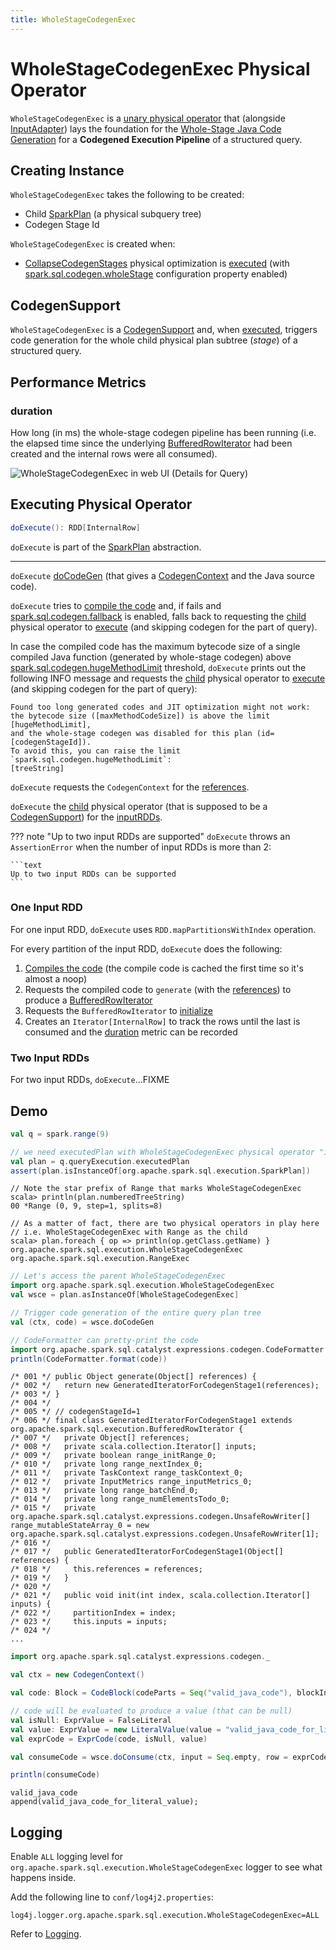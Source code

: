 ```yaml
---
title: WholeStageCodegenExec
---
```


# WholeStageCodegenExec Physical Operator

`WholeStageCodegenExec` is a [unary physical operator](UnaryExecNode.md) that (alongside [InputAdapter](InputAdapter.md)) lays the foundation for the [Whole-Stage Java Code Generation](../whole-stage-code-generation/index.md) for a **Codegened Execution Pipeline** of a structured query.

## Creating Instance

`WholeStageCodegenExec` takes the following to be created:

* <span id="child"> Child [SparkPlan](SparkPlan.md) (a physical subquery tree)
* <span id="codegenStageId"> Codegen Stage Id

`WholeStageCodegenExec` is created when:

* [CollapseCodegenStages](../physical-optimizations/CollapseCodegenStages.md) physical optimization is [executed](../physical-optimizations/CollapseCodegenStages.md#insertWholeStageCodegen) (with [spark.sql.codegen.wholeStage](../configuration-properties.md#spark.sql.codegen.wholeStage) configuration property enabled)

## <span id="CodegenSupport"> CodegenSupport

`WholeStageCodegenExec` is a [CodegenSupport](CodegenSupport.md) and, when [executed](#doExecute), triggers code generation for the whole child physical plan subtree (_stage_) of a structured query.

## <span id="metrics"> Performance Metrics

### <span id="pipelineTime"> duration

How long (in ms) the whole-stage codegen pipeline has been running (i.e. the elapsed time since the underlying [BufferedRowIterator](../whole-stage-code-generation/BufferedRowIterator.md) had been created and the internal rows were all consumed).

![WholeStageCodegenExec in web UI (Details for Query)](../images/spark-sql-WholeStageCodegenExec-webui.png)

## <span id="doExecute"> Executing Physical Operator

```scala
doExecute(): RDD[InternalRow]
```

`doExecute` is part of the [SparkPlan](SparkPlan.md#doExecute) abstraction.

---

`doExecute` [doCodeGen](#doCodeGen) (that gives a [CodegenContext](../whole-stage-code-generation/CodegenContext.md) and the Java source code).

`doExecute` tries to [compile the code](../whole-stage-code-generation/CodeGenerator.md#compile) and, if fails and [spark.sql.codegen.fallback](../configuration-properties.md#spark.sql.codegen.fallback) is enabled, falls back to requesting the [child](#child) physical operator to [execute](SparkPlan.md#execute) (and skipping codegen for the part of query).

In case the compiled code has the maximum bytecode size of a single compiled Java function (generated by whole-stage codegen) above [spark.sql.codegen.hugeMethodLimit](../configuration-properties.md#spark.sql.codegen.hugeMethodLimit) threshold, `doExecute` prints out the following INFO message and requests the [child](#child) physical operator to [execute](SparkPlan.md#execute) (and skipping codegen for the part of query):

```text
Found too long generated codes and JIT optimization might not work:
the bytecode size ([maxMethodCodeSize]) is above the limit [hugeMethodLimit],
and the whole-stage codegen was disabled for this plan (id=[codegenStageId]).
To avoid this, you can raise the limit `spark.sql.codegen.hugeMethodLimit`:
[treeString]
```

`doExecute` requests the `CodegenContext` for the [references](../whole-stage-code-generation/CodegenContext.md#references).

`doExecute` the [child](#child) physical operator (that is supposed to be a [CodegenSupport](CodegenSupport.md)) for the [inputRDDs](CodegenSupport.md#inputRDDs).

??? note "Up to two input RDDs are supported"
    `doExecute` throws an `AssertionError` when the number of input RDDs is more than 2:

    ```text
    Up to two input RDDs can be supported
    ```

### <span id="doExecute-one-input-rdd"> One Input RDD

For one input RDD, `doExecute` uses `RDD.mapPartitionsWithIndex` operation.

For every partition of the input RDD, `doExecute` does the following:

1. [Compiles the code](../whole-stage-code-generation/CodeGenerator.md#compile) (the compile code is cached the first time so it's almost a noop)
1. Requests the compiled code to `generate` (with the [references](../whole-stage-code-generation/CodegenContext.md#references)) to produce a [BufferedRowIterator](../whole-stage-code-generation/BufferedRowIterator.md)
1. Requests the `BufferedRowIterator` to [initialize](../whole-stage-code-generation/BufferedRowIterator.md#init)
1. Creates an `Iterator[InternalRow]` to track the rows until the last is consumed and the [duration](#pipelineTime) metric can be recorded

### <span id="doExecute-one-input-rdd"> Two Input RDDs

For two input RDDs, `doExecute`...FIXME

## Demo

```scala
val q = spark.range(9)

// we need executedPlan with WholeStageCodegenExec physical operator "injected"
val plan = q.queryExecution.executedPlan
assert(plan.isInstanceOf[org.apache.spark.sql.execution.SparkPlan])
```

```text
// Note the star prefix of Range that marks WholeStageCodegenExec
scala> println(plan.numberedTreeString)
00 *Range (0, 9, step=1, splits=8)
```

```text
// As a matter of fact, there are two physical operators in play here
// i.e. WholeStageCodegenExec with Range as the child
scala> plan.foreach { op => println(op.getClass.getName) }
org.apache.spark.sql.execution.WholeStageCodegenExec
org.apache.spark.sql.execution.RangeExec
```

```scala
// Let's access the parent WholeStageCodegenExec
import org.apache.spark.sql.execution.WholeStageCodegenExec
val wsce = plan.asInstanceOf[WholeStageCodegenExec]
```

```scala
// Trigger code generation of the entire query plan tree
val (ctx, code) = wsce.doCodeGen
```

```scala
// CodeFormatter can pretty-print the code
import org.apache.spark.sql.catalyst.expressions.codegen.CodeFormatter
println(CodeFormatter.format(code))
```

```text
/* 001 */ public Object generate(Object[] references) {
/* 002 */   return new GeneratedIteratorForCodegenStage1(references);
/* 003 */ }
/* 004 */
/* 005 */ // codegenStageId=1
/* 006 */ final class GeneratedIteratorForCodegenStage1 extends org.apache.spark.sql.execution.BufferedRowIterator {
/* 007 */   private Object[] references;
/* 008 */   private scala.collection.Iterator[] inputs;
/* 009 */   private boolean range_initRange_0;
/* 010 */   private long range_nextIndex_0;
/* 011 */   private TaskContext range_taskContext_0;
/* 012 */   private InputMetrics range_inputMetrics_0;
/* 013 */   private long range_batchEnd_0;
/* 014 */   private long range_numElementsTodo_0;
/* 015 */   private org.apache.spark.sql.catalyst.expressions.codegen.UnsafeRowWriter[] range_mutableStateArray_0 = new org.apache.spark.sql.catalyst.expressions.codegen.UnsafeRowWriter[1];
/* 016 */
/* 017 */   public GeneratedIteratorForCodegenStage1(Object[] references) {
/* 018 */     this.references = references;
/* 019 */   }
/* 020 */
/* 021 */   public void init(int index, scala.collection.Iterator[] inputs) {
/* 022 */     partitionIndex = index;
/* 023 */     this.inputs = inputs;
/* 024 */
...
```

```scala
import org.apache.spark.sql.catalyst.expressions.codegen._

val ctx = new CodegenContext()

val code: Block = CodeBlock(codeParts = Seq("valid_java_code"), blockInputs = Seq.empty)

// code will be evaluated to produce a value (that can be null)
val isNull: ExprValue = FalseLiteral
val value: ExprValue = new LiteralValue(value = "valid_java_code_for_literal_value", javaType = classOf[String])
val exprCode = ExprCode(code, isNull, value)

val consumeCode = wsce.doConsume(ctx, input = Seq.empty, row = exprCode)
```

```scala
println(consumeCode)
```

```text
valid_java_code
append(valid_java_code_for_literal_value);
```

## Logging

Enable `ALL` logging level for `org.apache.spark.sql.execution.WholeStageCodegenExec` logger to see what happens inside.

Add the following line to `conf/log4j2.properties`:

```text
log4j.logger.org.apache.spark.sql.execution.WholeStageCodegenExec=ALL
```

Refer to [Logging](../spark-logging.md).

<!---
## Review Me

[TIP]
====
Use the following to enable comments in generated code.

[source, scala]
----
org.apache.spark.SparkEnv.get.conf.set("spark.sql.codegen.comments", "true")
----
====

[source, scala]
----
val q = spark.range(10).where('id === 4)
import org.apache.spark.sql.execution.debug._
scala> q.debugCodegen()
Found 1 WholeStageCodegen subtrees.
== Subtree 1 / 1 ==
*(1) Filter (id#6L = 4)
+- *(1) Range (0, 10, step=1, splits=8)

Generated code:
/* 001 */ public Object generate(Object[] references) {
/* 002 */   return new GeneratedIteratorForCodegenStage1(references);
/* 003 */ }
/* 004 */
/* 005 */ /**
 * Codegend pipeline for stage (id=1)
 * *(1) Filter (id#6L = 4)
 * +- *(1) Range (0, 10, step=1, splits=8)
 */
/* 006 */ final class GeneratedIteratorForCodegenStage1 extends org.apache.spark.sql.execution.BufferedRowIterator {
...
----

NOTE: `WholeStageCodegenExec` <<doCodeGen, requires>> that the single <<child, child>> physical operator [supports Java code generation](CodegenSupport.md).

```text
// RangeExec physical operator does support codegen
import org.apache.spark.sql.execution.RangeExec
import org.apache.spark.sql.catalyst.plans.logical.Range
val rangeExec = RangeExec(Range(start = 0, end = 1, step = 1, numSlices = 1))

import org.apache.spark.sql.execution.WholeStageCodegenExec
val rdd = WholeStageCodegenExec(rangeExec)(codegenStageId = 0).execute()
```

[[generateTreeString]]
`WholeStageCodegenExec` marks the <<child, child>> physical operator with `*` (star) prefix and <<codegenStageId, per-query codegen stage ID>> (in round brackets) in the [text representation of a physical plan tree](../catalyst/TreeNode.md#generateTreeString).

```text
scala> println(plan.numberedTreeString)
00 *(1) Project [id#117L]
01 +- *(1) BroadcastHashJoin [id#117L], [cast(id#115 as bigint)], Inner, BuildRight
02    :- *(1) Range (0, 1, step=1, splits=8)
03    +- BroadcastExchange HashedRelationBroadcastMode(List(cast(input[0, int, false] as bigint)))
04       +- Generate explode(ids#112), false, [id#115]
05          +- LocalTableScan [ids#112]
```

NOTE: As `WholeStageCodegenExec` is created as a result of [CollapseCodegenStages](../physical-optimizations/CollapseCodegenStages.md) physical optimization, it is only executed in [executedPlan](../QueryExecution.md#executedPlan) phase of a query execution (that you can only notice by the `*` star prefix in a plan output).

When <<doExecute, executed>>, `WholeStageCodegenExec` gives <<pipelineTime, pipelineTime>> performance metric.

TIP: Use Dataset.md#explain[explain] operator to know the physical plan of a query and find out whether or not `WholeStageCodegen` is in use.

[source, scala]
----
val q = spark.range(10).where('id === 4)
// Note the stars in the output that are for codegened operators
scala> q.explain
== Physical Plan ==
*Filter (id#0L = 4)
+- *Range (0, 10, step=1, splits=8)
----

=== [[doCodeGen]] Generating Java Source Code for Child Physical Plan Subtree -- `doCodeGen` Method

[source, scala]
----
doCodeGen(): (CodegenContext, CodeAndComment)
----

`doCodeGen` creates a new [CodegenContext](../whole-stage-code-generation/CodegenContext.md) and requests the single <<child, child>> physical operator to [generate a Java source code for produce code path](CodegenSupport.md#produce) (with the new `CodegenContext` and the `WholeStageCodegenExec` physical operator itself).

`doCodeGen` [adds the new function](../whole-stage-code-generation/CodegenContext.md#addNewFunction) under the name of `processNext`.

`doCodeGen` <<generatedClassName, generates the class name>>.

`doCodeGen` generates the final Java source code of the following format:

[source, scala]
----
public Object generate(Object[] references) {
  return new [className](references);
}

/**
 * Codegend pipeline for stage (id=[codegenStageId])
 * [treeString]
 */
final class [className] extends BufferedRowIterator {

  private Object[] references;
  private scala.collection.Iterator[] inputs;
  // ctx.declareMutableStates()

  public [className](Object[] references) {
    this.references = references;
  }

  public void init(int index, scala.collection.Iterator[] inputs) {
    partitionIndex = index;
    this.inputs = inputs;
    // ctx.initMutableStates()
    // ctx.initPartition()
  }

  // ctx.emitExtraCode()

  // ctx.declareAddedFunctions()
}
----

`doCodeGen` requires that the single [child](#child) physical operator [supports Java code generation](CodegenSupport.md).

`doCodeGen` cleans up the generated code (using `CodeFormatter` to `stripExtraNewLines`, `stripOverlappingComments`).

`doCodeGen` prints out the following DEBUG message to the logs:

```text
DEBUG WholeStageCodegenExec:
[cleanedSource]
```

In the end, `doCodeGen` returns the [CodegenContext](../whole-stage-code-generation/CodegenContext.md) and the Java source code (as a `CodeAndComment`).

`doCodeGen` is used when:

* `WholeStageCodegenExec` is <<doExecute, executed>>

* Debugging Query Execution is requested to [display a Java source code generated for a structured query in Whole-Stage Code Generation](../debugging-query-execution.md#debugCodegen)

## <span id="doConsume"> Generating Java Source Code for Consume Path

```scala
doConsume(
  ctx: CodegenContext,
  input: Seq[ExprCode],
  row: ExprCode): String
```

`doConsume` is part of the [CodegenSupport](CodegenSupport.md#doConsume) abstraction.

!!! danger
    Review Me

`doConsume` generates a Java source code that:

1. Takes (from the input `row`) the code to evaluate a Catalyst expression on an input `InternalRow`
1. Takes (from the input `row`) the term for a value of the result of the evaluation
  a. Adds `.copy()` to the term if <<needCopyResult, needCopyResult>> is turned on
1. Wraps the term inside `append()` code block

## <span id="generatedClassName"> Generating Class Name

```scala
generatedClassName(): String
```

`generatedClassName` gives a class name per [spark.sql.codegen.useIdInClassName](../configuration-properties.md#spark.sql.codegen.useIdInClassName) configuration property:

* `GeneratedIteratorForCodegenStage` with the <<codegenStageId, codegen stage ID>> when enabled (`true`)

* `GeneratedIterator` when disabled (`false`)

`generatedClassName` is used when `WholeStageCodegenExec` unary physical operator is requested to [generate the Java source code for the child physical plan subtree](#doCodeGen).
-->
